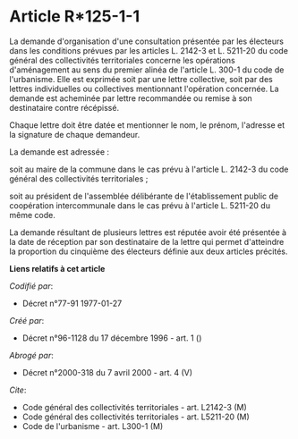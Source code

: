 # Article R*125-1-1

La demande d'organisation d'une consultation présentée par les électeurs dans les conditions prévues par les articles L.
2142-3 et L. 5211-20 du code général des collectivités territoriales concerne les opérations d'aménagement au sens du premier
alinéa de l'article L. 300-1 du code de l'urbanisme. Elle est exprimée soit par une lettre collective, soit par des lettres
individuelles ou collectives mentionnant l'opération concernée. La demande est acheminée par lettre recommandée ou remise à
son destinataire contre récépissé.

Chaque lettre doit être datée et mentionner le nom, le prénom, l'adresse et la signature de chaque demandeur.

La demande est adressée :

soit au maire de la commune dans le cas prévu à l'article L. 2142-3 du code général des collectivités territoriales ;

soit au président de l'assemblée délibérante de l'établissement public de coopération intercommunale dans le cas prévu à
l'article L. 5211-20 du même code.

La demande résultant de plusieurs lettres est réputée avoir été présentée à la date de réception par son destinataire de la
lettre qui permet d'atteindre la proportion du cinquième des électeurs définie aux deux articles précités.

**Liens relatifs à cet article**

_Codifié par_:

  - Décret n°77-91 1977-01-27

_Créé par_:

  - Décret n°96-1128 du 17 décembre 1996 - art. 1 ()

_Abrogé par_:

  - Décret n°2000-318 du 7 avril 2000 - art. 4 (V)

_Cite_:

  - Code général des collectivités territoriales - art. L2142-3 (M)
  - Code général des collectivités territoriales - art. L5211-20 (M)
  - Code de l'urbanisme - art. L300-1 (M)
